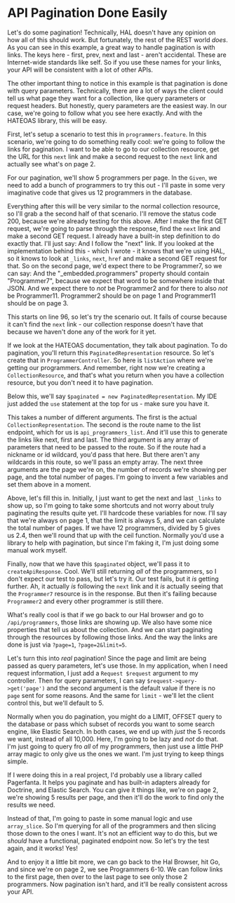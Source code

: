# API Pagination Done Easily

Let's do some pagination! Technically, HAL doesn't have any opinion on how
all of this should work. But fortunately, the rest of the REST world *does*.
As you can see in this example, a great way to handle pagination is with
links. The keys here - first, prev, next and last - aren't accidental. These
are Internet-wide standards like self. So if you use these names for your
links, your API will be consistent with a lot of other APIs.

The other important thing to notice in this example is that pagination is
done with query parameters. Technically, there are a lot of ways the client
could tell us what page they want for a collection, like query parameters
or request headers. But honestly, query parameters are the easiest way. In
our case, we're going to follow what you see here exactly. And with the HATEOAS
library, this will be easy.

First, let's setup a scenario to test this in `programmers.feature`. In
this scenario, we're going to do something really cool: we're going to follow
the links for pagination. I want to be able to go to our collection resource,
get the URL for this `next` link and make a second request to the `next`
link and actually see what's on page 2. 

For our pagination, we'll show 5 programmers per page. In the `Given`,
we need to add a bunch of programmers to try this out - I'll paste in some
very imaginative code that gives us 12 programmers in the database.

Everything after this will be very similar to the normal collection resource,
so I'll grab a the second half of that scenario. I'll remove the status code
200, because we're already testing for this above. After I make the first
GET request, we're going to parse through the response, find the `next`
link and make a second GET request. I already have a built-in step definition
to do exactly that. I'll just say: And I follow the "next" link. If you looked
at the implementation behind this - which I wrote - it knows that we're using
HAL, so it knows to look at `_links`, `next`, `href` and make a second
GET request for that. So on the second page, we'd expect there to be Programmer7,
so we can say: And the "_embedded.programmers" property should contain "Programmer7",
because we expect that word to be somewhere inside that JSON. And we expect
there to *not* be Programmer2 and for there to also *not* be Programmer11.
Programmer2 should be on page 1 and Programmer11 should be on page 3.

This starts on line 96, so let's try the scenario out. It fails of course
because it can't find the `next` link - our collection response doesn't
have that because we haven't done any of the work for it yet.

If we look at the HATEOAS documentation, they talk about pagination. To do
pagination, you'll return this `PaginatedRepresentation` resource. So
let's create that in `ProgrammerController`. So here is `listAction`
where we're getting our programmers. And remember, right now we're creating
a `CollectionResource`, and that's what you return when you have a collection
resource, but you don't need it to have pagination.

Below this, we'll say `$paginated = new PaginatedRepresentation`. My IDE
just added the `use` statement at the top for us - make sure you have it.

This takes a number of different arguments. The first is the actual `CollectionRepresentation`.
The second is the route name to the list endpoint, which for us is `api_programmers_list`.
And it'll use this to generate the links like next, first and last. The third
argument is any array of parameters that need to be passed to the route.
So if the route had a nickname or id wildcard, you'd pass that here. But
there aren't any wildcards in this route, so we'll pass an empty array. The
next three arguments are the page we're on, the number of records we're showing
per page, and the total number of pages. I'm going to invent a few variables
and set them above in a moment.

Above, let's fill this in. Initially, I just want to get the next and last
`_links` to show up, so I'm going to take some shortcuts and not worry
about truly paginating the results quite yet. I'll hardcode these variables
for now. I'll say that we're always on page 1, that the limit is always 5,
and we can calculate the total number of pages. If we have 12 programmers,
divided by 5 gives us 2.4, then we'll round that up with the ceil function.
Normally you'd use a library to help with pagination, but since I'm faking
it, I'm just doing some manual work myself.

Finally, now that we have this `$paginated` object, we'll pass it to
`createApiResponse`. Cool. We'll still returning *all* of the programmers,
so I don't expect our test to pass, but let's try it. Our test fails, but
it *is* getting further. Ah, it actually *is* following the `next` link
and it *is* actually seeing that the `Programmer7` resource is in the response.
But then it's failing because `Programmer2` and every other programmer
is still there.

What's really cool is that if we go back to our Hal browser and go to
`/api/programmers`, those links are showing up. We also have some nice
properties that tell us about the collection. And we can start paginating
through the resources by following those links. And the way the links are
done is just via `?page=1`, `?page=2&limit=5`.

Let's turn this into *real* pagination! Since the page and limit are being
passed as query parameters, let's use those. In my application, when I need
request information, I just add a `Request $request` argument to my controller.
Then for query parameters, I can say `$request->query->get('page')` and
the second argument is the default value if there is no `page` sent for
some reasons. And the same for `limit` - we'll let the client control this,
but we'll default to 5.

Normally when you do pagination, you might do a LIMIT, OFFSET query to the
database or pass which subset of records you want to some search engine,
like Elastic Search. In both cases, we end up with *just* the 5 records we
want, instead of all 10,000. Here, I'm going to be lazy and *not* do that.
I'm just going to query fro *all* of my programmers, then just use a little
PHP array magic to only give us the ones we want. I'm just trying to keep
things simple.

If I were doing this in a real project, I'd probably use a library called
Pagerfanta. It helps you paginate and has built-in adapters already for Doctrine,
and Elastic Search. You can give it things like, we're on page 2, we're showing
5 results per page, and then it'll do the work to find only the results we
need.

Instead of that, I'm going to paste in some manual logic and use `array_slice`.
So I'm querying for all of the programmers and then slicing those down to
the ones I want. It's not an efficient way to do this, but we *should* have
a functional, paginated endpoint now. So let's try the test again, and it
works! Yes!

And to enjoy it a little bit more, we can go back to the Hal Browser, hit
Go, and since we're on page 2, we see Programmers 6-10. We can follow links
to the first page, then over to the last page to see only those 2 programmers.
Now pagination isn't hard, and it'll be really consistent across your API.
